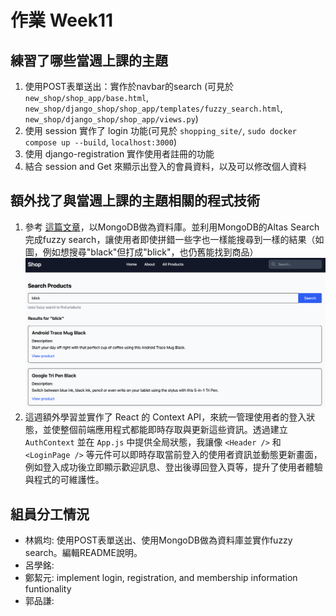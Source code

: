 # 作業 Week11
## 練習了哪些當週上課的主題
1. 使用POST表單送出：實作於navbar的search (可見於 `new_shop/shop_app/base.html`, `new_shop/django_shop/shop_app/templates/fuzzy_search.html`, `new_shop/django_shop/shop_app/views.py`)
2. 使用 session 實作了 login 功能(可見於 `shopping_site/`, `sudo docker compose up --build`, `localhost:3000`)
3. 使用 django-registration 實作使用者註冊的功能
4. 結合 session and Get 來顯示出登入的會員資料，以及可以修改個人資料
## 額外找了與當週上課的主題相關的程式技術
1. 參考 [這篇文章](https://dev.to/mongodb/django-mongodb-backend-quickstart-4o89)，以MongoDB做為資料庫。並利用MongoDB的Altas Search完成fuzzy search，讓使用者即使拼錯一些字也一樣能搜尋到一樣的結果（如圖，例如想搜尋"black"但打成"blick"，也仍舊能找到商品）
![alt text](week13_img/blick.png)
2. 這週額外學習並實作了 React 的 Context API，來統一管理使用者的登入狀態，並使整個前端應用程式都能即時存取與更新這些資訊。透過建立 `AuthContext` 並在 `App.js` 中提供全局狀態，我讓像 `<Header />` 和 `<LoginPage />` 等元件可以即時存取當前登入的使用者資訊並動態更新畫面，例如登入成功後立即顯示歡迎訊息、登出後導回登入頁等，提升了使用者體驗與程式的可維護性。

## 組員分工情況

- 林姵均: 使用POST表單送出、使用MongoDB做為資料庫並實作fuzzy search。編輯README說明。
- 呂學銘: 
- 鄭絜元: implement login, registration, and membership information funtionality
- 郭品謙: 
